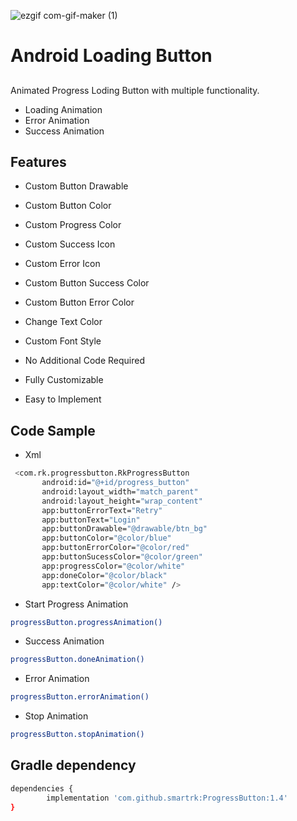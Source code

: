 ![ezgif com-gif-maker (1)](https://user-images.githubusercontent.com/20436225/115594260-2798a580-a2f3-11eb-81a5-fb44768a3622.gif)


# Android Loading Button
## 

Animated Progress Loding Button with multiple functionality.

- Loading Animation
- Error Animation
- Success Animation


## Features
- Custom Button Drawable
- Custom Button Color
- Custom Progress Color
- Custom Success Icon
- Custom Error Icon
- Custom Button Success Color
- Custom Button Error Color
- Change Text Color
- Custom Font Style

- No Additional Code Required
- Fully Customizable
- Easy to Implement

## Code Sample
 - Xml
  
 ```sh
  <com.rk.progressbutton.RkProgressButton
        android:id="@+id/progress_button"
        android:layout_width="match_parent"
        android:layout_height="wrap_content"
        app:buttonErrorText="Retry"
        app:buttonText="Login"
        app:buttonDrawable="@drawable/btn_bg"
        app:buttonColor="@color/blue"
        app:buttonErrorColor="@color/red"
        app:buttonSucessColor="@color/green"
        app:progressColor="@color/white"
        app:doneColor="@color/black"
        app:textColor="@color/white" />
```

 * Start Progress Animation  
 ```sh
 progressButton.progressAnimation()
```
* Success Animation
 ```sh
 progressButton.doneAnimation()
```
* Error Animation
 ```sh
 progressButton.errorAnimation()
```
 * Stop Animation
 ```sh
 progressButton.stopAnimation()
```

 


 


## Gradle dependency

```sh
dependencies { 
        implementation 'com.github.smartrk:ProgressButton:1.4' 
}
```
